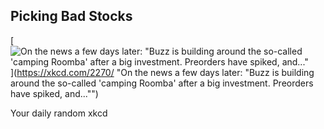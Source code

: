 ## Picking Bad Stocks
[![On the news a few days later: "Buzz is building around the so-called 'camping Roomba' after a big investment. Preorders have spiked, and..."](https://imgs.xkcd.com/comics/picking_bad_stocks.png)](https://xkcd.com/2270/ "On the news a few days later: "Buzz is building around the so-called 'camping Roomba' after a big investment. Preorders have spiked, and..."")

Your daily random xkcd

